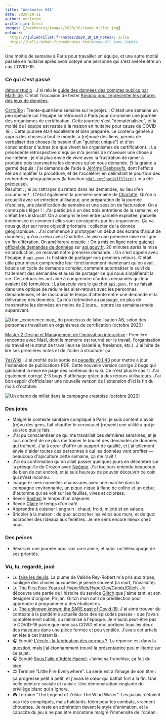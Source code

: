 ```yaml
---
title: "Weeknotes #41"
date: 2020-10-11
author: oncletom
written_in: Crest
images: [/weeknotes/images/2020/10/champ-millet.jpg]
network:
  https://juliebrillet.fr/notes/2020_10_10_notes/: Julie
  https://hello-bokeh.fr/weeknotes.html#week-41: Anne-Sophie
---
```


Une moitié de semaine à Paris pour travailler en équipe, et une autre moitié passée en huitaine après avoir cotoyé une personne qui s'est avérée être un cas COVID-19.

<!--more-->

### Ce qui s'est passé

[détour.studio]
: J'ai relu le [guide des données des comptes publics par Mathilde](https://github.com/etalab/datagouvfr-pages/pull/4). C'était l'occasion de tester [Kinopio pour représenter les natures des jeux de données](https://kinopio.club/comptes-publics-fr-lJpwDjcfYgNyutdLXotbH).

[CartoBio]
: Trente-quatrième semaine sur le projet.
: C'était une semaine un peu spéciale car l'équipe se retrouvait à Paris pour co-animer une journée des organismes de certification. Cette journée s'est "dématérialisée", et la moitié de l'équipe est restée à la maison en huitaine pour cause de COVID-19.
: Cette journée était excellente et bien préparée. Le contenu généré a appris des choses à tout le monde, a (re)noué des liens, permis de verbaliser des choses (le besoin d'un "guichet unique") et d'en conscientiser d'autres (ce que vivent les organismes de certification).
: La précédente rétrospective d'équipe m'a permis de m'avouer une chose à moi-même : je n'ai plus envie de vivre avec la frustration de ramer à produire puis transmettre les données qu'on nous demande. Et la graine a germé depuis : j'ai demandé de l'aide à [Jérôme Desboeufs](https://twitter.com/jdesboeufs), dont l'effet a été de simplifier la procédure, et de l'accélérer en délimitant le pourtour des recherches géographiques (la fonction [`gdal.setSpatialFilter()`](https://contra.io/node-gdal-next/classes/gdal.Layer.html#method-setSpatialFilter) m'a été précieuse).<br>
Résultat : j'ai pu rattraper du retard dans les demandes, au lieu d'en accumuler !
: C'était également la première semaine de [Charlotte](https://fr.linkedin.com/in/charlottepellefigue). Qu'on a accueilli avec un entretien utilisateur, une préparation de la journée d'ateliers, une planification de semaine et une session de facturation. On a connu plus léger !
: J'ai participé à un des trois entretiens de la semaine, et c'était très instructif. On a compris le lien entre parcelle exploitée, parcelle indemnisée et comment elles sont consignées par les organismes. Ça va nous guider sur notre objectif prioritaire : collecter de la donnée géographique.
: J'ai commencé à prototyper un début des écrans d'ajout de données ; qu'on a revu avec Charlotte. Je vise une première mise en ligne en fin d'itération. On améliorera ensuite.
: On a mis en ligne notre [guichet officiel de demandes de données](https://api.gouv.fr/les-api/api_cartobio_territoires) sur [api.gouv.fr](https://api.gouv.fr). 20 minutes après la mise en production, on recevait notre première demande.
: On s'est appelé avec l'équipe d'`api.gouv.fr` histoire de partager nos premiers retours. C'était utile pour mieux comprendre leur fonctionnement maintenant qu'on avait bouclé un cycle de demande complet, comment automatiser le suivi du traitement des demandes et aussi de partager ce qui nous simplifierait la vie. Ces retours les ont aidé à comprendre d'autres demandes qui leur avaient été formulées.
: La bascule vers le guichet `api.gouv.fr` se faisait dans une optique de réduire les aller-retours avec les personnes demandeuses, et de raccourcir le temps d'attente entre une demande et la délivrance des données. Ça m'a (re)motivé au passage, en plus de transmettre les données en moins de 2 jours… contre les semaines/mois auparavant.

![](/weeknotes/images/2020/10/label-ab-experience-map.png "Une _experience map_ du processus de labellisation AB, selon des personnes travaillant en organismes de certification (octobre 2020)")

[Master 2 Design et Management de l'innovation interactive]
: Première rencontre avec Maël, dont le mémoire est tourné sur le travail, l'organisation du travail et le statut de travailleur·se (salarié·e, freelance, etc.). J'ai hâte de lire ses premières notes et de l'aider à structurer ça.

[YesWiki]
: J'ai profité de la sortie de [pagedjs v0.1.43](https://www.pagedjs.org/) pour mettre à jour l'extension de publications PDF. Cette nouvelle version corrige 2 bugs qui gâchaient la mise en page des contenus du wiki. Ce n'est plus le cas !
: J'ai également corrigé 2-3 bugs d'affichage grâce à des retours utilisateurs. J'ai bon espoir d'officialiser une nouvelle version de l'extension d'ici la fin du mois d'octobre.

![](/weeknotes/images/2020/10/champ-millet.jpg "Un champ de millet dans la campagne crestoise (octobre 2020)")

### Des joies

- Malgré le contexte sanitaire compliqué à Paris, je suis content d'avoir (re)vu des gens, fait chauffer le cerveau et (re)senti une utilité à qui je suis/ce que je fais.
- J'ai pu conscientiser ce qui me travaillait ces dernières semaines, et je suis content de ne plus me trainer le boulet des demandes de données qui traînent. J'ai à cœur d'offrir un support de qualité, et j'ai tellement envie d'aider toutes ces personnes à qui les données vont profiter — beaucoup d'apiculture cette semaine, ça me ravit !
- J'ai eu confirmation qu'on allait passer quelques jours en décembre sur la presqu-île de Crozon avec [Noémie]. J'ai toujours entendu beaucoup de bien de cet endroit, et je suis heureux de pouvoir découvrir ce coin qui m'est inconnu.
- Inaugurer mes nouvelles chaussures avec une marche dans la campagne environnante, un pique-nique à flanc de coline et un début d'automne qui se voit sur les feuilles, vives et colorées.
- Revoir [Bastien](https://bzg.fr) le temps d'un déjeuner.
- Revoir [Claire](https://twitter.com/eClairPetreault) le temps d'un café.
- Apprendre à cuisiner l'engrain : chaud, froid, mijoté et en salade.
- Bricoler à la maison : de quoi accrocher les vélos aux murs, et de quoi accrocher des rideaux aux fenêtres. Je me sens encore mieux chez nous.

### Des peines

- Réserver une journée pour voir un·e ami·e, et subir un téléscopage de ses priorités.

### Vu, lu, regardé, joué

- Lu [faire les deuils](http://www.crepegeorgette.com/2020/09/23/faire-les-deuils/). La plume de Valérie Rey-Robert m'a pris aux tripes, souligné des choses auxquelles je pense souvent (la mort, l'invalidité).
- Lu [The First Four Years of HyperWeb/HyperDev/Gomix/Glitch](http://pketh.org/the-first-four-years-of-glitch.html). Je découvre une partie de l'histoire du service [Glitch](https://glitch.com) que j'aime tant, et son designer d'origine, Pirijan. Glitch mon outil de prédilection pour apprendre à programmer à des étudiant·es.
- Lu [The unknown known: the SARS past of Covid-19](http://medanthroquarterly.org/2020/06/05/the-unknown-known-the-sars-past-of-covid-19/). J'ai aimé trouver du contexte à la pandémie actuelle dans des épisodes passés - que j'avais complètement oublié, ou minimisé à l'époque. Je n'aurai peut-être pas le COVID-19 parce que mon cas COVID et moi portions tous les deux des masques dans une pièce fermée et peu ventilée. J'avais cet article en tête à cet instant là.
- 🎧 Écouté [L'école : la fabrication des normes ?](https://www.franceinter.fr/emissions/pas-son-genre/pas-son-genre-02-octobre-2020). La réponse est dans la question, mais j'ai étonnamment trouvé la présentatrice peu militante sur ce sujet.
- 🎧 Écouté [Sous l'aile d'Adèle Haenel](https://www.franceinter.fr/emissions/boomerang/boomerang-28-septembre-2020). J'aime sa franchise, ça fait du bien.
- 📺 Terminé "Little Fire Everywhere". La série est à l'image de son titre : ça progresse petit à petit, et j'avais le cœur qui battait fort à la fin. Une belle peinture sociale et raciale. Une démonstration cinglante du privilège blanc qui s'ignore.
- 🎮 Terminé "The Legend of Zelda: The Wind Waker". Les palais n'étaient pas très compliqués, mais haletants. Idem pour les combats, vraiment chouettes. Je reste en admiration devant le style d'animation, et la capacité du jeu à ne pas être monotone malgré l'immensité de l'océan.

[détour.studio]: /
[Stylo]: https://github.com/EcrituresNumeriques/stylo
[CartoBio]: https://cartobio.org/
[Usine Vivante]: https://www.usinevivante.org
[Revue Hybrid]: https://www.puv-editions.fr/collections/hybrid.html
[Master 2 Design et Management de l'Innovation Interactive]: https://www.gobelins.fr/formation/mdi-design-et-management-de-l-innovation-interactive-cycle-2-lead-technique-ou-lead
[Master 2 Innovation & transformation numérique]: https://www.sciencespo.fr/ecole-management-innovation/fr/formations/innovation-transformation-numerique.html
[paged.js]: https://www.pagedjs.org/
[YesWiki]: https://yeswiki.net/

[Noémie]: https://noemiegirard.co
[Sofia]: https://twitter.com/sofiaboulaarab
[Anne-Sophie]: https://hello-bokeh.fr
[Guillaume]: https://www.yuzutech.fr/
[Claire]: https://www.lassembleuse.fr/
[Antoine]: https://www.quaternum.net/
[Alexandre]: https://apollonet.fr/
